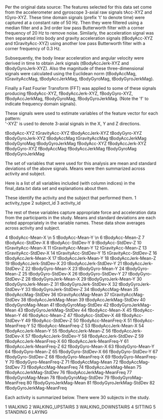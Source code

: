 Per the original data source:
The features selected for this data set come from the accelerometer and gyroscope 3-axial
raw signals tAcc-XYZ and tGyro-XYZ. These time domain signals (prefix 't' to denote time)
were captured at a constant rate of 50 Hz. Then they were filtered using a median filter
and a 3rd order low pass Butterworth filter with a corner frequency of 20 Hz to remove 
noise. Similarly, the acceleration signal was then separated into body and gravity
acceleration signals (tBodyAcc-XYZ and tGravityAcc-XYZ) using another low pass
Butterworth filter with a corner frequency of 0.3 Hz. 

Subsequently, the body linear acceleration and angular velocity were derived in
time to obtain Jerk signals (tBodyAccJerk-XYZ and tBodyGyroJerk-XYZ). Also the magnitude
of these three-dimensional signals were calculated using the Euclidean norm
(tBodyAccMag, tGravityAccMag, tBodyAccJerkMag, tBodyGyroMag, tBodyGyroJerkMag). 

Finally a Fast Fourier Transform (FFT) was applied to some of these signals
producing fBodyAcc-XYZ, fBodyAccJerk-XYZ, fBodyGyro-XYZ, fBodyAccJerkMag, fBodyGyroMag,
fBodyGyroJerkMag. (Note the 'f' to indicate frequency domain signals). 

These signals were used to estimate variables of the feature vector for each pattern:  
'-XYZ' is used to denote 3-axial signals in the X, Y and Z directions.

tBodyAcc-XYZ
tGravityAcc-XYZ
tBodyAccJerk-XYZ
tBodyGyro-XYZ
tBodyGyroJerk-XYZ
tBodyAccMag
tGravityAccMag
tBodyAccJerkMag
tBodyGyroMag
tBodyGyroJerkMag
fBodyAcc-XYZ
fBodyAccJerk-XYZ
fBodyGyro-XYZ
fBodyAccMag
fBodyAccJerkMag
fBodyGyroMag
fBodyGyroJerkMag

The set of variables that were used for this analysis are mean and standard deviations
of the above signals.  Means were then summarized across activity and subject.


Here is a list of all variables included (with column indices) in the final_data.txt 
data set and explanations about them.

These identify the activity and the subject that performed them.
1   activity_type
2	subject_id
3	activity_id

The rest of these variables capture appropriate force and acceleration
data from the participants in the study.  Means and standard deviations are 
each noted appropriately in the variable names.  These data show averages across
activity and subject.

4	tBodyAcc-Mean-X \n
5	tBodyAcc-Mean-Y \n
6	tBodyAcc-Mean-Z
7	tBodyAcc-StdDev-X
8	tBodyAcc-StdDev-Y
9	tBodyAcc-StdDev-Z
10	tGravityAcc-Mean-X
11	tGravityAcc-Mean-Y
12	tGravityAcc-Mean-Z
13	tGravityAcc-StdDev-X
14	tGravityAcc-StdDev-Y
15	tGravityAcc-StdDev-Z
16	tBodyAccJerk-Mean-X
17	tBodyAccJerk-Mean-Y
18	tBodyAccJerk-Mean-Z
19	tBodyAccJerk-StdDev-X
20	tBodyAccJerk-StdDev-Y
21	tBodyAccJerk-StdDev-Z
22	tBodyGyro-Mean-X
23	tBodyGyro-Mean-Y
24	tBodyGyro-Mean-Z
25	tBodyGyro-StdDev-X
26	tBodyGyro-StdDev-Y
27	tBodyGyro-StdDev-Z
28	tBodyGyroJerk-Mean-X
29	tBodyGyroJerk-Mean-Y
30	tBodyGyroJerk-Mean-Z
31	tBodyGyroJerk-StdDev-X
32	tBodyGyroJerk-StdDev-Y
33	tBodyGyroJerk-StdDev-Z
34	tBodyAccMag-Mean
35	tBodyAccMag-StdDev
36	tGravityAccMag-Mean
37	tGravityAccMag-StdDev
38	tBodyAccJerkMag-Mean
39	tBodyAccJerkMag-StdDev
40	tBodyGyroMag-Mean
41	tBodyGyroMag-StdDev
42	tBodyGyroJerkMag-Mean
43	tBodyGyroJerkMag-StdDev
44	fBodyAcc-Mean-X
45	fBodyAcc-Mean-Y
46	fBodyAcc-Mean-Z
47	fBodyAcc-StdDev-X
48	fBodyAcc-StdDev-Y
49	fBodyAcc-StdDev-Z
50	fBodyAcc-MeanFreq-X
51	fBodyAcc-MeanFreq-Y
52	fBodyAcc-MeanFreq-Z
53	fBodyAccJerk-Mean-X
54	fBodyAccJerk-Mean-Y
55	fBodyAccJerk-Mean-Z
56	fBodyAccJerk-StdDev-X
57	fBodyAccJerk-StdDev-Y
58	fBodyAccJerk-StdDev-Z
59	fBodyAccJerk-MeanFreq-X
60	fBodyAccJerk-MeanFreq-Y
61	fBodyAccJerk-MeanFreq-Z
62	fBodyGyro-Mean-X
63	fBodyGyro-Mean-Y
64	fBodyGyro-Mean-Z
65	fBodyGyro-StdDev-X
66	fBodyGyro-StdDev-Y
67	fBodyGyro-StdDev-Z
68	fBodyGyro-MeanFreq-X
69	fBodyGyro-MeanFreq-Y
70	fBodyGyro-MeanFreq-Z
71	fBodyAccMag-Mean
72	fBodyAccMag-StdDev
73	fBodyAccMag-MeanFreq
74	fBodyAccJerkMag-Mean
75	fBodyAccJerkMag-StdDev
76	fBodyAccJerkMag-MeanFreq
77	fBodyGyroMag-Mean
78	fBodyGyroMag-StdDev
79	fBodyGyroMag-MeanFreq
80	fBodyGyroJerkMag-Mean
81	fBodyGyroJerkMag-StdDev
82	fBodyGyroJerkMag-MeanFreq

Each activity is summarized below.  There were 30 subjects in the study.

1 WALKING
2 WALKING_UPSTAIRS
3 WALKING_DOWNSTAIRS
4 SITTING
5 STANDING
6 LAYING
